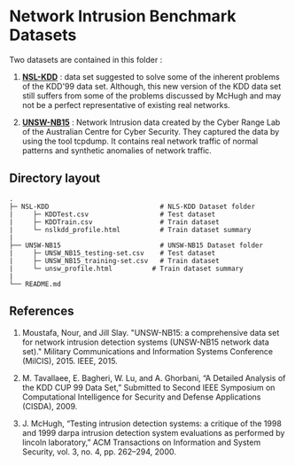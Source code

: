 # Network Intrusion Benchmark Datasets
Two datasets are contained in this folder : <br>
1. **[NSL-KDD](https://www.unb.ca/cic/datasets/nsl.html)** : data set suggested to solve some of the inherent problems of the KDD'99 data set. Although, this new version of the KDD data set still suffers from some of the problems discussed by McHugh and may not be a perfect representative of existing real networks.

1. **[UNSW-NB15](https://www.unsw.adfa.edu.au/unsw-canberra-cyber/cybersecurity/ADFA-NB15-Datasets/)** : Network Intrusion data created by the Cyber Range Lab of the Australian Centre for Cyber Security. They captured the data by using the tool tcpdump.
It contains real network traffic of normal patterns and
synthetic anomalies of network traffic.


## Directory layout
    .
    ├─ NSL-KDD                            # NLS-KDD Dataset folder
    |     ├─ KDDTest.csv                  # Test dataset
    |     ├─ KDDTrain.csv                 # Train dataset
    |     └─ nslkdd_profile.html          # Train dataset summary
    |
    ├── UNSW-NB15                         # UNSW-NB15 Dataset folder
    |     ├─ UNSW_NB15_testing-set.csv    # Test dataset
    |     ├─ UNSW_NB15_training-set.csv   # Train dataset
    |     └─ unsw_profile.html          # Train dataset summary
    |
    └── README.md


## References

1. Moustafa, Nour, and Jill Slay. "UNSW-NB15: a comprehensive data set for network intrusion detection systems (UNSW-NB15 network data set)." Military Communications and Information Systems Conference (MilCIS), 2015. IEEE, 2015.

1. M. Tavallaee, E. Bagheri, W. Lu, and A. Ghorbani, “A Detailed Analysis of the KDD CUP 99 Data Set,” Submitted to Second IEEE Symposium on Computational Intelligence for Security and Defense Applications (CISDA), 2009.

1. J. McHugh, “Testing intrusion detection systems: a critique of the 1998 and 1999 darpa intrusion detection system evaluations as performed by lincoln laboratory,” ACM Transactions on Information and System Security, vol. 3, no. 4, pp. 262–294, 2000.
